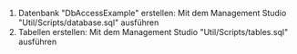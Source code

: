 1. Datenbank "DbAccessExample" erstellen: Mit dem Management Studio "Util/Scripts/database.sql" ausführen
2. Tabellen erstellen: Mit dem Management Studio "Util/Scripts/tables.sql" ausführen
